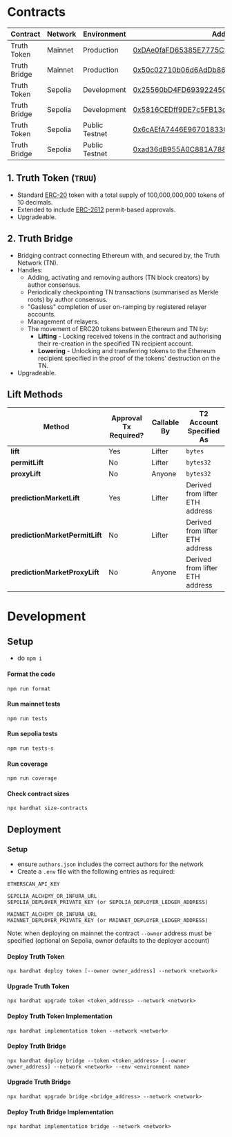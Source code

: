 # Contracts

| Contract | Network | Environment | Address |
|----------|---------|-------------|---------|
| Truth Token | Mainnet | Production | [0xDAe0faFD65385E7775Cf75b1398735155EF6aCD2](https://etherscan.io/address/0xDAe0faFD65385E7775Cf75b1398735155EF6aCD2#readProxyContract) |
| Truth Bridge | Mainnet | Production | [0x50c02710b06d6AdDb864D6b038010eF6fA1BCd92](https://etherscan.io/address/0x50c02710b06d6AdDb864D6b038010eF6fA1BCd92#readProxyContract) | 
| Truth Token | Sepolia | Development | [0x25560bD4FD693922450D99188Fab23472e59015F](https://sepolia.etherscan.io/address/0x25560bD4FD693922450D99188Fab23472e59015F#readProxyContract) |
| Truth Bridge | Sepolia | Development | [0x5816CEDff9DE7c5FB13dcFb1cE9038014b929b7E](https://sepolia.etherscan.io/address/0x5816CEDff9DE7c5FB13dcFb1cE9038014b929b7E#readProxyContract) |
| Truth Token | Sepolia | Public Testnet | [0x6cAEfA7446E967018330cCeC5BA7A43956a45137](https://sepolia.etherscan.io/address/0x6cAEfA7446E967018330cCeC5BA7A43956a45137#readProxyContract) |
| Truth Bridge | Sepolia | Public Testnet | [0xad36dB955A0C881A78842eE1C8e848a7238637e8](https://sepolia.etherscan.io/address/0xad36dB955A0C881A78842eE1C8e848a7238637e8#readProxyContract) |


## 1. Truth Token (`TRUU`)
- Standard [ERC-20](https://eips.ethereum.org/EIPS/eip-20) token with a total supply of 100,000,000,000 tokens of 10 decimals.
- Extended to include [ERC-2612](https://eips.ethereum.org/EIPS/eip-2612) permit-based approvals.
- Upgradeable.


## 2. Truth Bridge
- Bridging contract connecting Ethereum with, and secured by, the Truth Network (TN).
- Handles:
  - Adding, activating and removing authors (TN block creators) by author consensus.
  - Periodically checkpointing TN transactions (summarised as Merkle roots) by author consensus.
  - "Gasless" completion of user on-ramping by registered relayer accounts. 
  - Management of relayers.
  - The movement of ERC20 tokens between Ethereum and TN by:
    - **Lifting** - Locking received tokens in the contract and authorising their re-creation in the specified TN recipient account.
    - **Lowering** - Unlocking and transferring tokens to the Ethereum recipient specified in the proof of the tokens' destruction on the TN.
- Upgradeable.

## Lift Methods

| Method                        | Approval Tx Required? | Callable By | T2 Account Specified As         |
|-------------------------------|-----------------------|-------------|---------------------------------|
| **lift**                      | Yes                   | Lifter      | `bytes`                         |
| **permitLift**                | No                    | Lifter      | `bytes32`                       |
| **proxyLift**                 | No                    | Anyone      | `bytes32`                       |
| **predictionMarketLift**      | Yes                   | Lifter      | Derived from lifter ETH address |
| **predictionMarketPermitLift**| No                    | Lifter      | Derived from lifter ETH address |
| **predictionMarketProxyLift** | No                    | Anyone      | Derived from lifter ETH address |


# Development

## Setup
- do `npm i`

#### Format the code
`npm run format`

#### Run mainnet tests
`npm run tests`

#### Run sepolia tests
`npm run tests-s`

#### Run coverage
`npm run coverage`

#### Check contract sizes
`npx hardhat size-contracts`

## Deployment

### Setup
- ensure `authors.json` includes the correct authors for the network
- Create a `.env` file with the following entries as required:
```
ETHERSCAN_API_KEY

SEPOLIA_ALCHEMY_OR_INFURA_URL
SEPOLIA_DEPLOYER_PRIVATE_KEY (or SEPOLIA_DEPLOYER_LEDGER_ADDRESS)

MAINNET_ALCHEMY_OR_INFURA_URL
MAINNET_DEPLOYER_PRIVATE_KEY (or MAINNET_DEPLOYER_LEDGER_ADDRESS)
```
Note: when deploying on mainnet the contract `--owner` address must be specified (optional on Sepolia, owner defaults to the deployer account)

#### Deploy Truth Token
`npx hardhat deploy token [--owner owner_address] --network <network>`

#### Upgrade Truth Token
`npx hardhat upgrade token <token_address> --network <network>`

#### Deploy Truth Token Implementation
`npx hardhat implementation token --network <network>`

#### Deploy Truth Bridge
`npx hardhat deploy bridge --token <token_address> [--owner owner_address] --network <network> --env <environment name>`

#### Upgrade Truth Bridge
`npx hardhat upgrade bridge <bridge_address> --network <network>`

#### Deploy Truth Bridge Implementation
`npx hardhat implementation bridge --network <network>`
